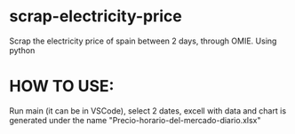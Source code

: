 # scrap-electricity-price

Scrap the electricity price of spain between 2 days, through OMIE. Using python


# HOW TO USE:
Run main (it can be in VSCode), select 2 dates, excell with data and chart is generated under the name "Precio-horario-del-mercado-diario.xlsx"
